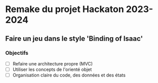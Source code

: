 # Remake du projet Hackaton 2023-2024
## Faire un jeu dans le style 'Binding of Isaac'
### Objectifs
- [ ] Refaire une architecture propre (MVC)
- [ ] Utiliser les concepts de l'orienté objet
- [ ] Organisation claire du code, des données et des états